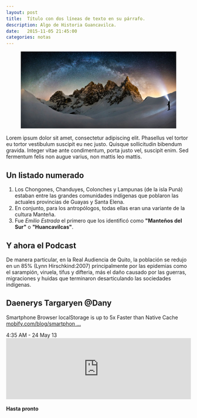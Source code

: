 ```yaml
---
layout: post
title:  Título con dos líneas de texto en su párrafo.
description: Algo de Historia Guancavilca.
date:   2015-11-05 21:45:00
categories: notas
---
```


<figure class="fullwidth"><img src="/Pics/111.jpg"/></figure>Lorem ipsum dolor sit amet, consectetur adipiscing elit. Phasellus vel tortor eu tortor vestibulum suscipit eu nec justo. Quisque sollicitudin bibendum gravida. Integer vitae ante condimentum, porta justo vel, suscipit enim. Sed fermentum felis non augue varius, non mattis leo mattis.

## Un listado numerado

1. Los Chongones, Chanduyes, Colonches y Lampunas (de la isla Puná) estaban entre las grandes comunidades indígenas que poblaron las actuales provincias de Guayas y Santa Elena.
2. En conjunto, para los antropólogos, todas ellas eran una variante de la cultura Manteña.
3. Fue *Emilio Estrada* el primero que los identificó como **"Manteños del Sur"** o **"Huancavilcas"**.

## Y ahora el Podcast

De manera particular, en la Real Audiencia de Quito, la población se redujo en un 85% (Lynn Hirschkind:2007) principalmente por las epidemias como el sarampión, viruela, tifus y difteria, más el daño causado por las guerras, migraciones y huidas que terminaron desarticulando las sociedades indígenas.

<section>
	<div class="pod">
      <div class="content">
        <h2> Daenerys Targaryen <span>@Dany</span></h2>
        <p>
          Smartphone Browser localStorage is up to 5x Faster than Native Cache <a href="http://www.mobify.com/blog/smartphone-localstorage-outperforms-browser-cache/">mobify.com/blog/smartphon ...</a>
        </p>
        <time>4:35 AM - 24 May 13</time>
      </div>
      <div class="audio">
  <iframe width="100%" height="166" scrolling="no" frameborder="no" src="https://w.soundcloud.com/player/?url=https%3A//api.soundcloud.com/tracks/204757962&amp;color=ff9900&amp;auto_play=false&amp;hide_related=false&amp;show_comments=true&amp;show_user=true&amp;show_reposts=false"></iframe>
 </div>
    </div>
</section>



**Hasta pronto**
